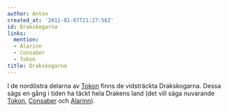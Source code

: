 ```yaml
---
author: Anton
created_at: '2011-01-07T21:27:56Z'
id: Drakskogarna
links:
  mention:
  - Alarinn
  - Consaber
  - Tokon
title: Drakskogarna
---
```


I de nordöstra delarna av [Tokon] finns de vidsträckta Drakskogarna. Dessa sägs en gång i tiden ha
täckt hela Drakens land (det vill säga nuvarande [Tokon], [Consaber] och [Alarinn]).

  [Tokon]: Tokon
  [Consaber]: Consaber
  [Alarinn]: Alarinn
